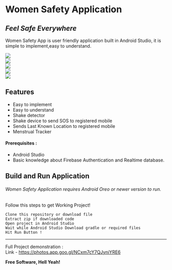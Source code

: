 # Women Safety Application
## _Feel Safe Everywhere_


Women Safety App is user friendly application built in Android Studio,
it is simple to implement,easy to understand.



<img src="media/loginpages.jpg" />
<br>
<img src="media/MainPage.jpg" />
<br>
<img src="media/sos.jpg" />
<br>
<img src="media/period_tracker.jpg" />
<br>
<img src="media/emergency.jpg" />






## Features

- Easy to implement
- Easy to understand
- Shake detector
- Shake device to send SOS to registered mobile
- Sends Last Known Location to registered mobile
- Menstrual Tracker

#### Prerequisites :
- Android Studio
- Basic knowledge about Firebase Authentication and Realtime database.
## Build and Run Application

###### Women Safety Application requires Android Oreo or newer version to run.
Follow this steps to get Working Project!
```
Clone this repository or download file
Extract zip if downloaded code
Open project in Android Studio
Wait while Android Studio Download gradle or required files
Hit Run Button !
```

------------

Full Project demonstration  :<br>
Link - https://photos.app.goo.gl/NCxm7cY7QJyniYRE6

**Free Software, Hell Yeah!**

[//]: # (These are reference links used in the body of this note and get stripped out when the markdown processor does its job. There is no need to format nicely because it shouldn't be seen. Thanks SO - http://stackoverflow.com/questions/4823468/store-comments-in-markdown-syntax)

   
